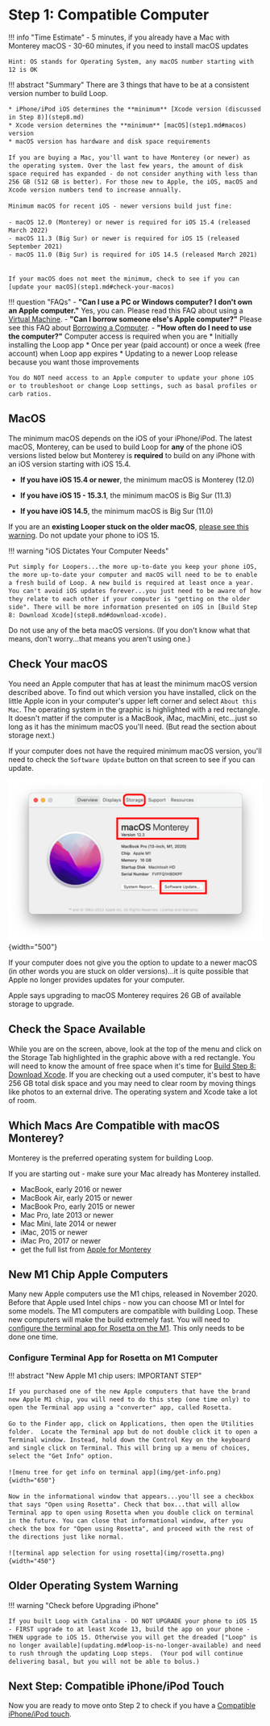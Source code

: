 # Step 1: Compatible Computer

!!! info "Time Estimate"
    - 5 minutes, if you already have a Mac with Monterey macOS
    - 30-60 minutes, if you need to install macOS updates

    Hint: OS stands for Operating System, any macOS number starting with 12 is OK

!!! abstract "Summary"
    There are 3 things that have to be at a consistent version number to build Loop.

    * iPhone/iPod iOS determines the **minimum** [Xcode version (discussed in Step 8)](step8.md)
    * Xcode version determines the **minimum** [macOS](step1.md#macos) version
    * macOS version has hardware and disk space requirements

    If you are buying a Mac, you'll want to have Monterey (or newer) as the operating system. Over the last few years, the amount of disk space required has expanded - do not consider anything with less than 256 GB (512 GB is better). For those new to Apple, the iOS, macOS and Xcode version numbers tend to increase annually.

    Minimum macOS for recent iOS - newer versions build just fine:

    - macOS 12.0 (Monterey) or newer is required for iOS 15.4 (released March 2022)
    - macOS 11.3 (Big Sur) or newer is required for iOS 15 (released September 2021)
    - macOS 11.0 (Big Sur) is required for iOS 14.5 (released March 2021)


    If your macOS does not meet the minimum, check to see if you can [update your macOS](step1.md#check-your-macos)

    

!!! question "FAQs"
    - **"Can I use a PC or Windows computer? I don't own an Apple computer."** Yes, you can. Please read this FAQ about using a [Virtual Machine](../faqs/FAQs.md#can-i-use-a-pc-or-windows-computer-to-build).
    - **"Can I borrow someone else's Apple computer?"** Please see this FAQ about [Borrowing a Computer](../faqs/FAQs.md#do-i-need-to-own-my-own-apple-computer).
    - **"How often do I need to use the computer?"** Computer access is required when you are
        * Initially installing the Loop app
        * Once per year (paid account) or once a week (free account) when Loop app expires
        * Updating to a newer Loop release because you want those improvements

    You do NOT need access to an Apple computer to update your phone iOS or to troubleshoot or change Loop settings, such as basal profiles or carb ratios.

## MacOS

The minimum macOS depends on the iOS of your iPhone/iPod. The latest macOS, Monterey, can be used to build Loop for **any** of the phone iOS versions listed below but Monterey is **required** to build on any iPhone with an iOS version starting with iOS 15.4.

* **If you have iOS 15.4 or newer**, the minimum macOS is Monterey (12.0)

* **If you have iOS 15 - 15.3.1**, the minimum macOS is Big Sur (11.3)

* **If you have iOS 14.5**, the minimum macOS is Big Sur (11.0)

If you are an **existing Looper stuck on the older macOS**, [please see this warning](#older-operating-system-warning). Do not update your phone to iOS 15.


!!! warning "iOS Dictates Your Computer Needs"

    Put simply for Loopers...the more up-to-date you keep your phone iOS, the more up-to-date your computer and macOS will need to be to enable a fresh build of Loop. A new build is required at least once a year. You can't avoid iOS updates forever...you just need to be aware of how they relate to each other if your computer is "getting on the older side". There will be more information presented on iOS in [Build Step 8: Download Xcode](step8.md#download-xcode).

Do not use any of the beta macOS versions. (If you don't know what that means, don't worry...that means you aren't using one.)

## Check Your macOS

You need an Apple computer that has at least the minimum macOS version described above. To find out which version you have installed, click on the little Apple icon in your computer's upper left corner and select `About this Mac`. The operating system in the graphic is highlighted with a red rectangle. It doesn't matter if the computer is a MacBook, iMac, macMini, etc...just so long as it has the minimum macOS you'll need. (But read the section about storage next.)

If your computer does not have the required minimum macOS version, you'll need to check the `Software Update` button on that screen to see if you can update.

![image showing macOS and system details](img/macos-12.svg){width="500"}

If your computer does not give you the option to update to a newer macOS (in other words you are stuck on older versions)...it is quite possible that Apple no longer provides updates for your computer.

Apple says upgrading to macOS Monterey requires 26 GB of available storage to upgrade.

## Check the Space Available

While you are on the screen, above, look at the top of the menu and click on the Storage Tab highlighted in the graphic above with a red rectangle.  You will need to know the amount of free space when it's time for [Build Step 8: Download Xcode](step8.md). If you are checking out a used computer, it's best to have 256 GB total disk space and you may need to clear room by moving things like photos to an external drive. The operating system and Xcode take a lot of room.

## Which Macs Are Compatible with macOS Monterey?

Monterey is the preferred operating system for building Loop.

If you are starting out - make sure your Mac already has Monterey installed.

* MacBook, early 2016 or newer
* MacBook Air, early 2015 or newer
* MacBook Pro, early 2015 or newer
* Mac Pro, late 2013 or newer
* Mac Mini, late 2014 or newer
* iMac, 2015 or newer
* iMac Pro, 2017 or newer
* get the full list from [Apple for Monterey](https://support.apple.com/en-us/HT212551)

## New M1 Chip Apple Computers

Many new Apple computers use the M1 chips, released in November 2020. Before that Apple used Intel chips - now you can choose M1 or Intel for some models.  The M1 computers are compatible with building Loop. These new computers will make the build extremely fast. You will need to [configure the terminal app for Rosetta on the M1](#configure-terminal-app-for-rosetta-on-m1-computer). This only needs to be done one time.

### Configure Terminal App for Rosetta on M1 Computer

!!! abstract "New Apple M1 chip users: IMPORTANT STEP"

    If you purchased one of the new Apple computers that have the brand new Apple M1 chip, you will need to do this step (one time only) to open the Terminal app using a "converter" app, called Rosetta.

    Go to the Finder app, click on Applications, then open the Utilities folder.  Locate the Terminal app but do not double click it to open a Terminal window. Instead, hold down the Control Key on the keyboard and single click on Terminal. This will bring up a menu of choices, select the "Get Info" option.

    ![menu tree for get info on terminal app](img/get-info.png){width="650"}

    Now in the informational window that appears...you'll see a checkbox that says "Open using Rosetta". Check that box...that will allow Terminal app to open using Rosetta when you double click on terminal in the future. You can close that informational window, after you check the box for "Open using Rosetta", and proceed with the rest of the directions just like normal.

    ![terminal app selection for using rosetta](img/rosetta.png){width="450"}

## Older Operating System Warning

!!! warning "Check before Upgrading iPhone"

    If you built Loop with Catalina - DO NOT UPGRADE your phone to iOS 15 - FIRST upgrade to at least Xcode 13, build the app on your phone - THEN upgrade to iOS 15. Otherwise you will get the dreaded ["Loop" is no longer available](updating.md#loop-is-no-longer-available) and need to rush through the updating Loop steps.  (Your pod will continue delivering basal, but you will not be able to bolus.)

## Next Step: Compatible iPhone/iPod Touch

Now you are ready to move onto Step 2 to check if you have a [Compatible iPhone/iPod touch](step2.md).

